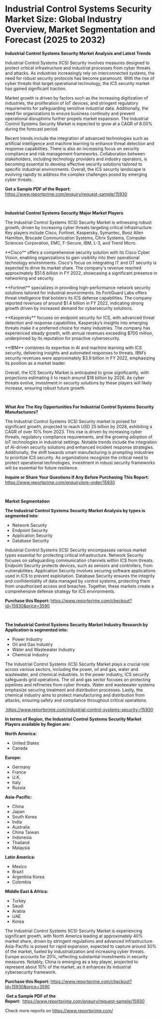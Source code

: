 <p><h1>Industrial Control Systems Security Market Size: Global Industry Overview, Market Segmentation and Forecast (2025 to 2032)</h1></p><p><strong>Industrial Control Systems Security Market Analysis and Latest Trends</strong></p>
<p><p>Industrial Control Systems (ICS) Security involves measures designed to protect critical infrastructure and industrial processes from cyber threats and attacks. As industries increasingly rely on interconnected systems, the need for robust security protocols has become paramount. With the rise of cyber threats that target operational technology, the ICS security market has gained significant traction.</p><p>Market growth is driven by factors such as the increasing digitization of industries, the proliferation of IoT devices, and stringent regulatory requirements for safeguarding sensitive industrial data. Additionally, the need for organizations to ensure business continuity and prevent operational disruptions further propels market expansion. The Industrial Control Systems Security Market is expected to grow at a CAGR of 8.00% during the forecast period.</p><p>Recent trends include the integration of advanced technologies such as artificial intelligence and machine learning to enhance threat detection and response capabilities. There is also an increasing focus on security compliance and risk management frameworks. Collaboration between stakeholders, including technology providers and industry operators, is becoming essential to develop effective security solutions tailored to specific industrial environments. Overall, the ICS security landscape is evolving rapidly to address the complex challenges posed by emerging cyber threats.</p></p>
<p><strong>Get a Sample PDF of the Report:&nbsp;</strong> <a href="https://www.reportprime.com/enquiry/request-sample/15930?utm_campaign=1720&utm_medium=2&utm_source=Github&utm_content=ia&utm_term=20032025&utm_id=industrial-control-systems-security">https://www.reportprime.com/enquiry/request-sample/15930</a></p>
<p>&nbsp;</p>
<p><strong>Industrial Control Systems Security Major Market Players</strong></p>
<p><p>The Industrial Control Systems (ICS) Security Market is witnessing robust growth, driven by increasing cyber threats targeting critical infrastructure. Key players include Cisco, Fortinet, Kaspersky, Symantec, Booz Allen Hamilton, Brocade Communication Systems, Citrix Systems, Computer Sciences Corporation, EMC, F-Secure, IBM, L-3, and Trend Micro.</p><p>**Cisco** offers a comprehensive security solution with its Cisco Cyber Vision, enabling organizations to gain visibility into their operational technology environments. Cisco's focus on integrating IT and OT security is expected to drive its market share. The company's revenue reached approximately $51.6 billion in FY 2022, showcasing a significant presence in networking and security.</p><p>**Fortinet** specializes in providing high-performance network security solutions tailored for industrial environments. Its FortiGuard Labs offers threat intelligence that bolsters its ICS defense capabilities. The company reported revenues of around $1.4 billion in FY 2022, indicating strong growth driven by increased demand for cybersecurity solutions.</p><p>**Kaspersky** focuses on endpoint security for ICS, with advanced threat detection and response capabilities. Kaspersky’s insights into emerging threats make it a preferred choice for many industries. The company has experienced steady growth, with annual revenues exceeding $700 million, underpinned by its reputation for proactive cybersecurity.</p><p>**IBM** combines its expertise in AI and machine learning with ICS security, delivering insights and automated responses to threats. IBM’s security revenues were approximately $3.9 billion in FY 2022, emphasizing its position as a market leader.</p><p>Overall, the ICS Security Market is anticipated to grow significantly, with projections estimating it to reach around $18 billion by 2026. As cyber threats evolve, investment in security solutions by these players will likely increase, ensuring robust future growth.</p></p>
<p>&nbsp;</p>
<p><strong>What Are The Key Opportunities For Industrial Control Systems Security Manufacturers?</strong></p>
<p><p>The Industrial Control Systems (ICS) Security market is poised for significant growth, projected to reach USD 25 billion by 2028, exhibiting a CAGR of over 10% from 2023. This rise is driven by increasing cyber threats, regulatory compliance requirements, and the growing adoption of IoT technologies in industrial settings. Notable trends include the integration of AI-driven security solutions and enhanced incident response strategies. Additionally, the shift towards smart manufacturing is prompting industries to prioritize ICS security. As organizations recognize the critical need to protect operational technologies, investment in robust security frameworks will be essential for future resilience.</p></p>
<p><strong>Inquire or Share Your Questions If Any Before Purchasing This Report:</strong> <a href="https://www.reportprime.com/enquiry/pre-order/15930?utm_campaign=1720&utm_medium=2&utm_source=Github&utm_content=ia&utm_term=20032025&utm_id=industrial-control-systems-security">https://www.reportprime.com/enquiry/pre-order/15930</a></p>
<p>&nbsp;</p>
<p><strong>Market Segmentation</strong></p>
<p><strong>The Industrial Control Systems Security Market Analysis by types is segmented into:</strong></p>
<p><ul><li>Network Security</li><li>Endpoint Security</li><li>Application Security</li><li>Database Security</li></ul></p>
<p><p>Industrial Control Systems (ICS) Security encompasses various market types essential for protecting critical infrastructure. Network Security focuses on safeguarding communication channels within ICS from threats. Endpoint Security protects devices, such as sensors and controllers, from vulnerabilities. Application Security involves securing software applications used in ICS to prevent exploitation. Database Security ensures the integrity and confidentiality of data managed by control systems, protecting them from unauthorized access and breaches. Together, these markets create a comprehensive defense strategy for ICS environments.</p></p>
<p><strong>Purchase this Report:&nbsp;</strong><a href="https://www.reportprime.com/checkout?id=15930&price=3590&utm_campaign=1720&utm_medium=2&utm_source=Github&utm_content=ia&utm_term=20032025&utm_id=industrial-control-systems-security">https://www.reportprime.com/checkout?id=15930&price=3590</a></p>
<p>&nbsp;</p>
<p><strong>The Industrial Control Systems Security Market Industry Research by Application is segmented into:</strong></p>
<p><ul><li>Power Industry</li><li>Oil and Gas Industry</li><li>Water and Wastewater Industry</li><li>Chemical Industry</li></ul></p>
<p><p>The Industrial Control Systems (ICS) Security Market plays a crucial role across various sectors, including the power, oil and gas, water and wastewater, and chemical industries. In the power industry, ICS security safeguards grid operations. The oil and gas sector focuses on protecting pipelines and refineries from cyber threats. Water and wastewater systems emphasize securing treatment and distribution processes. Lastly, the chemical industry aims to protect manufacturing and distribution from attacks, ensuring safety and compliance throughout critical operations.</p></p>
<p><a href="https://www.reportprime.com/industrial-control-systems-security-r15930?utm_campaign=1720&utm_medium=2&utm_source=Github&utm_content=ia&utm_term=20032025&utm_id=industrial-control-systems-security">&nbsp;https://www.reportprime.com/industrial-control-systems-security-r15930</a></p>
<p><strong>In terms of Region, the Industrial Control Systems Security Market Players available by Region are:</strong></p>
<p>
    <p> <strong> North America: </strong>
        <ul>
            <li>United States</li>
            <li>Canada</li>
        </ul>
        </p> 
    <p> <strong> Europe: </strong>
        <ul>
            <li>Germany</li>
            <li>France</li>
            <li>U.K.</li>
            <li>Italy</li>
            <li>Russia</li>
        </ul>
        </p> 
    <p> <strong> Asia-Pacific: </strong>
        <ul>
            <li>China</li>
            <li>Japan</li>
            <li>South Korea</li>
            <li>India</li>
            <li>Australia</li>
            <li>China Taiwan</li>
            <li>Indonesia</li>
            <li>Thailand</li>
            <li>Malaysia</li>
        </ul>
        </p> 
    <p> <strong> Latin America: </strong>
        <ul>
            <li>Mexico</li>
            <li>Brazil</li>
            <li>Argentina Korea</li>
            <li>Colombia</li>
        </ul>
        </p> 
    <p> <strong> Middle East & Africa: </strong>
        <ul>
            <li>Turkey</li>
            <li>Saudi</li>
            <li>Arabia</li>
            <li>UAE</li>
            <li>Korea</li>
        </ul>
    </p>
    </p>
<p><p>The Industrial Control Systems (ICS) Security Market is experiencing significant growth, with North America leading at approximately 40% market share, driven by stringent regulations and advanced infrastructure. Asia-Pacific is poised for rapid expansion, expected to capture around 30% of the market, fueled by industrialization and increasing cyber threats. Europe accounts for 20%, reflecting substantial investments in security measures. Notably, China is emerging as a key player, projected to represent about 10% of the market, as it enhances its industrial cybersecurity framework.</p></p>
<p><strong>Purchase this Report: </strong><a href="https://www.reportprime.com/checkout?id=15930&price=3590&utm_campaign=1720&utm_medium=2&utm_source=Github&utm_content=ia&utm_term=20032025&utm_id=industrial-control-systems-security">https://www.reportprime.com/checkout?id=15930&price=3590</a></p>
<p>&nbsp;<strong>Get a Sample PDF of the Report:&nbsp;&nbsp;</strong><a href="https://www.reportprime.com/enquiry/request-sample/15930?utm_campaign=1720&utm_medium=2&utm_source=Github&utm_content=ia&utm_term=20032025&utm_id=industrial-control-systems-security">https://www.reportprime.com/enquiry/request-sample/15930</a></p>
<p><strong></strong></p>
<p>Check more reports on <a href="https://www.reportprime.com/?utm_campaign=1720&utm_medium=2&utm_source=Github&utm_content=ia&utm_term=20032025&utm_id=industrial-control-systems-security">https://www.reportprime.com/</a></p>